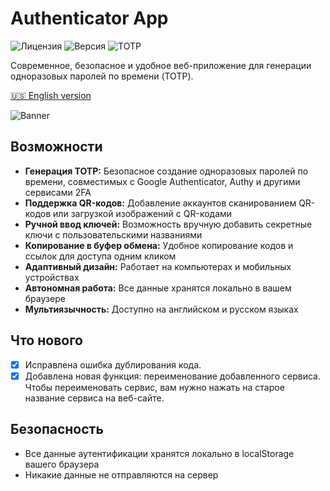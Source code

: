 # Authenticator App

![Лицензия](https://img.shields.io/badge/лицензия-MIT-blue.svg)
![Версия](https://img.shields.io/badge/версия-0.0.2-green.svg)
![TOTP](https://img.shields.io/badge/TOTP-RFC--6238-orange.svg)

Современное, безопасное и удобное веб-приложение для генерации одноразовых паролей по времени (TOTP).

[🇺🇸 English version](README.md)

<img alt="Banner" src="https://cdn.glitch.global/295cf6fe-71cc-4c33-8e62-3bf01124fc1d/db6b7d4f-dc66-43e7-9bcf-0cfe0a5146e0.image.png?v=1750518640778">

## Возможности

- **Генерация TOTP:** Безопасное создание одноразовых паролей по времени, совместимых с Google Authenticator, Authy и другими сервисами 2FA
- **Поддержка QR-кодов:** Добавление аккаунтов сканированием QR-кодов или загрузкой изображений с QR-кодами
- **Ручной ввод ключей:** Возможность вручную добавить секретные ключи с пользовательскими названиями
- **Копирование в буфер обмена:** Удобное копирование кодов и ссылок для доступа одним кликом
- **Адаптивный дизайн:** Работает на компьютерах и мобильных устройствах
- **Автономная работа:** Все данные хранятся локально в вашем браузере
- **Мультиязычность:** Доступно на английском и русском языках

## Что нового
- [x] Исправлена ошибка дублирования кода.
- [x] Добавлена новая функция: переименование добавленного сервиса. Чтобы переименовать сервис, вам нужно нажать на старое название сервиса на веб-сайте.
      
## Безопасность

- Все данные аутентификации хранятся локально в localStorage вашего браузера
- Никакие данные не отправляются на сервер
